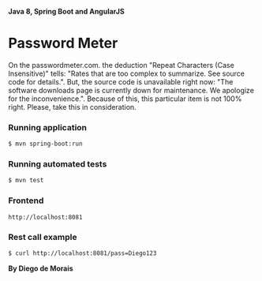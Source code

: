 ﻿**Java 8, Spring Boot and AngularJS**
# Password Meter #

On the passwordmeter.com. the deduction "Repeat Characters (Case Insensitive)" tells: "Rates that are too complex to summarize. See source code for details.".
But, the source code is unavailable right now: "The software downloads page is currently down for maintenance. We apologize for the inconvenience.".
Because of this, this particular item is not 100% right. Please, take this in consideration.

### Running application
```sh
$ mvn spring-boot:run
```

### Running automated tests
```sh
$ mvn test
```

### Frontend
```browser
http://localhost:8081
`````

### Rest call example

```sh
$ curl http://localhost:8081/pass=Diego123
`````


**By Diego de Morais**
